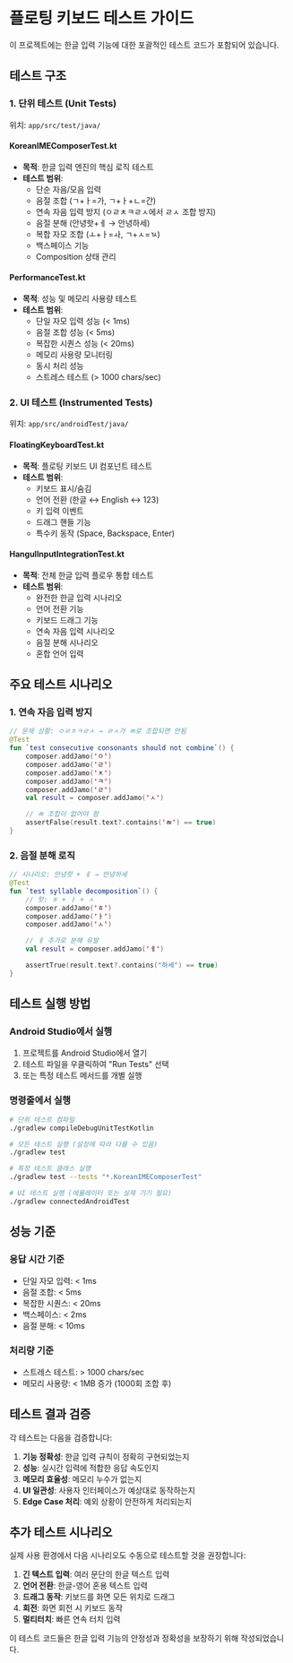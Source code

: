# 플로팅 키보드 테스트 가이드

이 프로젝트에는 한글 입력 기능에 대한 포괄적인 테스트 코드가 포함되어 있습니다.

## 테스트 구조

### 1. 단위 테스트 (Unit Tests)
위치: `app/src/test/java/`

#### KoreanIMEComposerTest.kt
- **목적**: 한글 입력 엔진의 핵심 로직 테스트
- **테스트 범위**:
  - 단순 자음/모음 입력
  - 음절 조합 (ㄱ+ㅏ=가, ㄱ+ㅏ+ㄴ=간)
  - 연속 자음 입력 방지 (ㅇㄹㅊㅋㄹㅅ에서 ㄹㅅ 조합 방지)
  - 음절 분해 (안녕핫+ㅔ → 안녕하세)
  - 복합 자모 조합 (ㅗ+ㅏ=ㅘ, ㄱ+ㅅ=ㄳ)
  - 백스페이스 기능
  - Composition 상태 관리


#### PerformanceTest.kt
- **목적**: 성능 및 메모리 사용량 테스트
- **테스트 범위**:
  - 단일 자모 입력 성능 (< 1ms)
  - 음절 조합 성능 (< 5ms)
  - 복잡한 시퀀스 성능 (< 20ms)
  - 메모리 사용량 모니터링
  - 동시 처리 성능
  - 스트레스 테스트 (> 1000 chars/sec)

### 2. UI 테스트 (Instrumented Tests)
위치: `app/src/androidTest/java/`

#### FloatingKeyboardTest.kt
- **목적**: 플로팅 키보드 UI 컴포넌트 테스트
- **테스트 범위**:
  - 키보드 표시/숨김
  - 언어 전환 (한글 ↔ English ↔ 123)
  - 키 입력 이벤트
  - 드래그 핸들 기능
  - 특수키 동작 (Space, Backspace, Enter)

#### HangulInputIntegrationTest.kt
- **목적**: 전체 한글 입력 플로우 통합 테스트
- **테스트 범위**:
  - 완전한 한글 입력 시나리오
  - 언어 전환 기능
  - 키보드 드래그 기능
  - 연속 자음 입력 시나리오
  - 음절 분해 시나리오
  - 혼합 언어 입력

## 주요 테스트 시나리오

### 1. 연속 자음 입력 방지
```kotlin
// 문제 상황: ㅇㄹㅊㅋㄹㅅ → ㄹㅅ가 ㄼ로 조합되면 안됨
@Test
fun `test consecutive consonants should not combine`() {
    composer.addJamo('ㅇ')
    composer.addJamo('ㄹ')
    composer.addJamo('ㅊ')
    composer.addJamo('ㅋ')
    composer.addJamo('ㄹ')
    val result = composer.addJamo('ㅅ')

    // ㄼ 조합이 없어야 함
    assertFalse(result.text?.contains('ㄼ') == true)
}
```

### 2. 음절 분해 로직
```kotlin
// 시나리오: 안녕핫 + ㅔ → 안녕하세
@Test
fun `test syllable decomposition`() {
    // 핫: ㅎ + ㅏ + ㅅ
    composer.addJamo('ㅎ')
    composer.addJamo('ㅏ')
    composer.addJamo('ㅅ')

    // ㅔ 추가로 분해 유발
    val result = composer.addJamo('ㅔ')

    assertTrue(result.text?.contains("하세") == true)
}
```


## 테스트 실행 방법

### Android Studio에서 실행
1. 프로젝트를 Android Studio에서 열기
2. 테스트 파일을 우클릭하여 "Run Tests" 선택
3. 또는 특정 테스트 메서드를 개별 실행

### 명령줄에서 실행
```bash
# 단위 테스트 컴파일
./gradlew compileDebugUnitTestKotlin

# 모든 테스트 실행 (설정에 따라 다를 수 있음)
./gradlew test

# 특정 테스트 클래스 실행
./gradlew test --tests "*.KoreanIMEComposerTest"

# UI 테스트 실행 (에뮬레이터 또는 실제 기기 필요)
./gradlew connectedAndroidTest
```

## 성능 기준

### 응답 시간 기준
- 단일 자모 입력: < 1ms
- 음절 조합: < 5ms
- 복잡한 시퀀스: < 20ms
- 백스페이스: < 2ms
- 음절 분해: < 10ms

### 처리량 기준
- 스트레스 테스트: > 1000 chars/sec
- 메모리 사용량: < 1MB 증가 (1000회 조합 후)

## 테스트 결과 검증

각 테스트는 다음을 검증합니다:

1. **기능 정확성**: 한글 입력 규칙이 정확히 구현되었는지
2. **성능**: 실시간 입력에 적합한 응답 속도인지
3. **메모리 효율성**: 메모리 누수가 없는지
4. **UI 일관성**: 사용자 인터페이스가 예상대로 동작하는지
5. **Edge Case 처리**: 예외 상황이 안전하게 처리되는지

## 추가 테스트 시나리오

실제 사용 환경에서 다음 시나리오도 수동으로 테스트할 것을 권장합니다:

1. **긴 텍스트 입력**: 여러 문단의 한글 텍스트 입력
2. **언어 전환**: 한글-영어 혼용 텍스트 입력
3. **드래그 동작**: 키보드를 화면 모든 위치로 드래그
4. **회전**: 화면 회전 시 키보드 동작
5. **멀티터치**: 빠른 연속 터치 입력

이 테스트 코드들은 한글 입력 기능의 안정성과 정확성을 보장하기 위해 작성되었습니다.